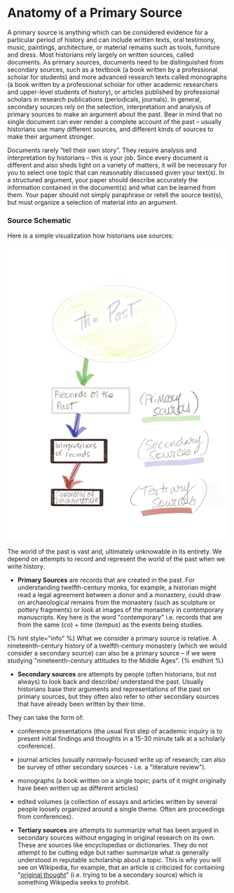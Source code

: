 # Anatomy of a Primary Source

A primary source is anything which can be considered evidence for a particular period of history and can include written texts, oral testimony, music, paintings, architecture, or material remains such as tools, furniture and dress. Most historians rely largely on written sources, called documents. As primary sources, documents need to be distinguished from secondary sources, such as a textbook \(a book written by a professional scholar for students\) and more advanced research texts called monographs \(a book written by a professional scholar for other academic researchers and upper-level students of history\), or articles published by professional scholars in research publications \(periodicals, journals\). In general, secondary sources rely on the selection, interpretation and analysis of primary sources to make an argument about the past. Bear in mind that no single document can ever render a complete account of the past – usually historians use many different sources, and different kinds of sources to make their argument stronger.

Documents rarely “tell their own story”. They require analysis and interpretation by historians – this is your job. Since every document is different and also sheds light on a variety of matters, it will be necessary for you to select one topic that can reasonably discussed given your text\(s\). In a structured argument, your paper should describe accurately the information contained in the document\(s\) and what can be learned from them. Your paper should not simply paraphrase or retell the source text\(s\), but must organize a selection of material into an argument.



### Source Schematic

Here is a simple visualization how historians use sources:

![Simple terminology](../../../.gitbook/assets/a59bcaf1-d489-4076-a8b3-ea022c18f19d-2-2.png)

The world of the past is vast and, ultimately unknowable in its entirety. We depend on attempts to record and represent the world of the past when we write history.

* **Primary Sources** are records that are created in the past. For understanding twelfth-century monks, for example, a historian might read a legal agreement between a donor and a monastery, could draw on archaeological remains from the monastery \(such as sculpture or pottery fragments\) or look at images of the monastery in contemporary manuscripts. Key here is the word "contemporary" i.e. records that are from the same \(_co_\) + time \(_tempus_\) as the events being studies. 

{% hint style="info" %}
What we consider a primary source is relative. A nineteenth-century history of a twelfth-century monastery \(which we would consider a secondary source\) can also be a primary source – if we were studying "nineteenth-century attitudes to the Middle Ages". 
{% endhint %}

* **Secondary sources** are attempts by people \(often historians, but not always\) to look back and describe/ understand the past. Usually historians base their arguments and representations of the past on primary sources, but they often also refer to other secondary sources that have already been written by their time.

They can take the form of: 

* conference presentations \(the usual first step of academic inquiry is to present initial findings and thoughts in a 15-30 minute talk at a scholarly conference\). 
* journal articles \(usually narrowly-focused write up of research; can also be survey of other secondary sources - i.e. a "literature review"\). 
* monographs \(a book written on a single topic; parts of it might originally have been written up as different articles\)
* edited volumes \(a collection of essays and articles written by several people loosely organized around a single theme. Often are proceedings from conferences\).

* **Tertiary sources** are attempts to summarize what has been argued in secondary sources without engaging in original research on its own. These are sources like encyclopedias or dictionaries. They do not attempt to be cutting edge but rather summarize what is generally understood in reputable scholarship about a topic. This is why you will see on Wikipedia, for example, that an article is criticized for containing "[original thought](https://en.wikipedia.org/wiki/Wikipedia:No_original_research)" \(i.e. trying to be a secondary source\) which is something Wikipedia seeks to prohibit. 

